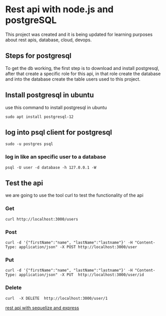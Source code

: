 # Rest api with node.js and postgreSQL

This project was created and it is being updated for learning purposes about rest apis, database, cloud, devops.

## Steps for postgresql

To get the db working, the first step is to download and install postgresql, after that create
a specific role for this api, in that role create the database and into the database create the table users used to this project.

## Install postgresql in ubuntu

use this command to  install postgresql in ubuntu

`sudo apt install postgresql-12`

## log into psql client for postgresql

`sudo -u postgres psql`

### log in like an specific user to a database

`psql -U user -d database -h 127.0.0.1 -W`


## Test the api

we are going to use the tool curl to test the functionality of the api

### Get

`curl http://localhost:3000/users`

### Post

`curl -d '{"firstName":"name", "lastName":"lastname"}' -H "Content-Type: application/json" -X POST http://localhost:3000/user`


### Put

`curl -d '{"firstName":"name", "lastName":"lastname"}' -H "Content-Type: application/json" -X PUT  http://localhost:3000/user/id`

### Delete

`curl  -X DELETE  http://localhost:3000/user/1`


[rest api with sequelize and express](https://www.youtube.com/watch?v=sA3t4d1v7OI)
